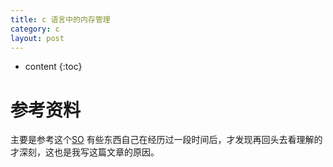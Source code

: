 ```yaml
---
title: c 语言中的内存管理
category: c
layout: post
---
```

* content
{:toc}

# 参考资料
主要是参考这个[SO](https://stackoverflow.com/questions/24891/c-memory-management)
有些东西自己在经历过一段时间后，才发现再回头去看理解的才深刻，这也是我写这篇文章的原因。
